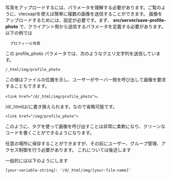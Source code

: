 写真をアップロードするには、パラメータを理解する必要があります。ご覧のように、vtecxapiを使えば簡単に複数の画像を送信することができます。
画像をアップロードするためには、設定が必要です。まず、 **src/server/save-profile-photo** で、クライアント側から送信するパラメータを定義する必要があります。以下の例では

```
  プロフィール写真
```

この profile_photo パラメータでは、次のようなクエリ文字列を送信しています。

```
/_html/img/profile_photo
```

この値はファイルの位置を示し、ユーザーがサーバー側を呼び出して画像を要求することもできます。

```
<link href="/d/_html/img/profile_photo">。
```

/d/_htmlは/に書き換えられます。なので省略可能です。

```
<link href="/img/profile_photo">
```

このように、タグを使って画像を呼び出すことは非常に柔軟になり、クリーンなコードを書くことができるようになります。

任意の場所に保存することができますが、その前にユーザー、グループ管理、アクセス制御を行う必要があります。
これについては後述します

一般的には以下のようにします

```
[your-variable-string]: '/d/_html/img/[your-file-name]'
```

